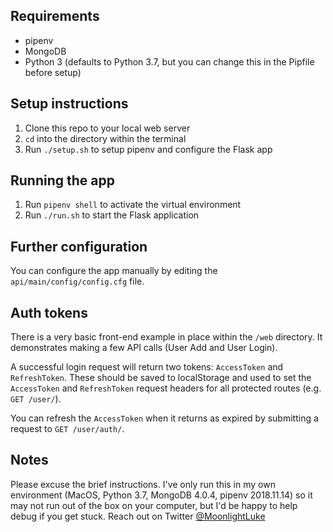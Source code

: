 ## Requirements
 
- pipenv
- MongoDB
- Python 3 (defaults to Python 3.7, but you can change this in the Pipfile before setup)

## Setup instructions

1. Clone this repo to your local web server
2. `cd` into the directory within the terminal
3. Run `./setup.sh` to setup pipenv and configure the Flask app

## Running the app

1. Run `pipenv shell` to activate the virtual environment
2. Run `./run.sh` to start the Flask application

## Further configuration

You can configure the app manually by editing the `api/main/config/config.cfg` file.

## Auth tokens

There is a very basic front-end example in place within the `/web` directory. It demonstrates making a few API calls (User Add and User Login).

A successful login request will return two tokens: `AccessToken` and `RefreshToken`. These should be saved to localStorage and used to set the `AccessToken` and `RefreshToken` request headers for all protected routes (e.g. `GET /user/`).

You can refresh the `AccessToken` when it returns as expired by submitting a request to `GET /user/auth/`.

## Notes

Please excuse the brief instructions. I've only run this in my own environment (MacOS, Python 3.7, MongoDB 4.0.4, pipenv 2018.11.14) so it may not run out of the box on your computer, but I'd be happy to help debug if you get stuck. Reach out on Twitter [@MoonlightLuke](https://twitter.com/MoonlightLuke)